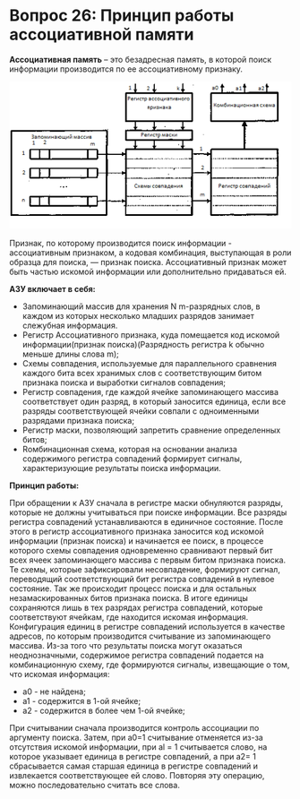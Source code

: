 ﻿# Вопрос 26: Принцип работы ассоциативной памяти

**Ассоциативная память** – это безадресная память, в которой поиск информации производится по ее ассоциативному признаку.

![АЗУ](/resources/imgs/t26_1.png)

Признак, по которому производится поиск информации - ассоциативным признаком, а кодовая комбинация, выступающая в роли образца для поиска, — признак поиска. Ассоциативный признак может быть частью искомой информации или дополнительно придаваться ей.

**АЗУ включает в себя:**
* Запоминающий массив для хранения N m-разрядных слов, в каждом из которых несколько младших разрядов занимает слежубная информация.
* Регистр Ассоциативного признака, куда помещается код искомой информации(признак поиска)(Разрядность регистра k обычно меньше длины слова m);
* Схемы совпадения, используемые для параллельного сравнения каждого бита всех хранимых слов с соответствующим битом признака поиска и выработки сигналов совпадения;
* Регистр совпадения, где каждой ячейке запоминающего массива соответствует один разряд, в который заносится единица, если все разряды соответствующей ячейки совпали с одноименными разрядами признака поиска;
* Регистр маски, позволяющий запретить сравнение определенных битов;
* Rомбинационная схема, которая на основании анализа содержимого регистра совпадений формирует сигналы, характеризующие результаты поиска информации.

**Принцип работы:**

При обращении к АЗУ сначала в регистре маски обнуляются разряды, которые не должны учитываться при поиске информации. Все разряды регистра совпадений устанавливаются в единичное состояние. После этого в регистр ассоциативного признака заносится код искомой информации (признак поиска) и начинается ее поиск, в процессе которого схемы совпадения одновременно сравнивают первый бит всех ячеек запоминающего массива с первым битом признака поиска. Те схемы, которые зафиксировали несовпадение, формируют сигнал, переводящий соответствующий бит регистра совпадений в нулевое состояние. Так же происходит процесс поиска и для остальных незамаскированных битов признака поиска. В итоге единицы сохраняются лишь в тех разрядах регистра совпадений, которые соответствуют ячейкам, где находится искомая информация. Конфигурация единиц в регистре совпадений используется в качестве адресов, по которым производится считывание из запоминающего массива.
Из-за того что результаты поиска могут оказаться неоднозначными, содержимое регистра совпадений подается на комбинационную схему, где формируются сигналы, извещающие о том, что искомая информация:
* а0 - не найдена;
* а1 - содержится в 1-ой ячейке;
* a2 - содержится в более чем 1-ой ячейке;

При считывании сначала производится контроль ассоциации по аргументу поиска. Затем, при а0=1 считывание отменяется из-за отсутствия искомой информации, при al = 1 считывается слово, на которое указывает единица в регистре совпадений, а при а2= 1 сбрасывается самая старшая единица в регистре совпадений и извлекается соответствующее ей слово. Повторяя эту операцию, можно последовательно считать все слова.